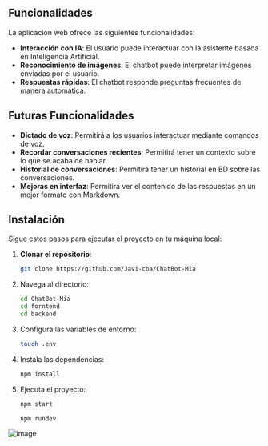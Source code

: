 ## Funcionalidades

La aplicación web ofrece las siguientes funcionalidades:

- **Interacción con IA**: El usuario puede interactuar con la asistente basada en Inteligencia Artificial.
- **Reconocimiento de imágenes**: El chatbot puede interpretar imágenes enviadas por el usuario.
- **Respuestas rápidas**: El chatbot responde preguntas frecuentes de manera automática.

## Futuras Funcionalidades
- **Dictado de voz**: Permitirá a los usuarios interactuar mediante comandos de voz.
- **Recordar conversaciones recientes**: Permitirá tener un contexto sobre lo que se acaba de hablar.
- **Historial de conversaciones**: Permitirá tener un historial en BD sobre las conversaciones.
- **Mejoras en interfaz**: Permitirá ver el contenido de las respuestas en un mejor formato con Markdown.

## Instalación

Sigue estos pasos para ejecutar el proyecto en tu máquina local:

1. **Clonar el repositorio**:
   ```bash
   git clone https://github.com/Javi-cba/ChatBot-Mia
   ```

2. Navega al directorio:
   ```bash
   cd ChatBot-Mia
   cd forntend
   cd backend
   ```
   
3. Configura las variables de entorno:
   ```bash
   touch .env
   ```
   
4. Instala las dependencias:
   ```bash
   npm install
   ```

5. Ejecuta el proyecto:
   ```bash
   npm start
   ```
    ```bash
   npm rundev
   ```

![image](https://i.ibb.co/jV9KP1N/chatbot.png)
